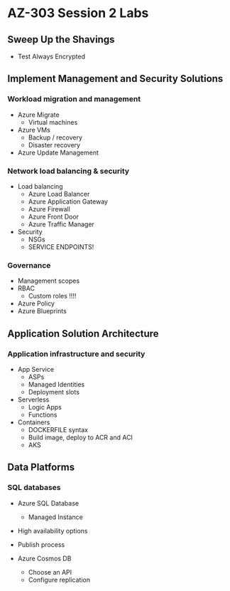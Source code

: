 # AZ-303 Session 2 Labs

## Sweep Up the Shavings

  * Test Always Encrypted

## Implement Management and Security Solutions

### Workload migration and management

  * Azure Migrate
    * Virtual machines
  * Azure VMs
    * Backup / recovery
    * Disaster recovery
  * Azure Update Management

### Network load balancing & security

  * Load balancing
    * Azure Load Balancer
    * Azure Application Gateway
    * Azure Firewall
    * Azure Front Door
    * Azure Traffic Manager
  * Security
    * NSGs
    * SERVICE ENDPOINTS!

### Governance

  * Management scopes
  * RBAC
    * Custom roles  !!!!
  * Azure Policy
  * Azure Blueprints

## Application Solution Architecture

### Application infrastructure and security

  * App Service
    * ASPs
    * Managed Identities
    * Deployment slots
  * Serverless
    * Logic Apps
    * Functions
  * Containers
    * DOCKERFILE syntax
    * Build image, deploy to ACR and ACI
    * AKS

## Data Platforms

### SQL databases

  * Azure SQL Database
    * Managed Instance
  * High availability options
  * Publish process

  * Azure Cosmos DB
    * Choose an API
    * Configure replication
